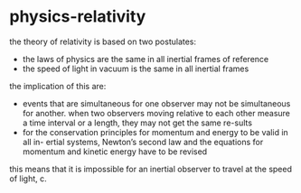 # physics-relativity

the theory of relativity is based on two postulates:
- the laws of physics are the same in all inertial frames of reference
- the speed of light in vacuum is the same in all inertial frames

the implication of this are:
- events that are simultaneous for one observer may not be simultaneous for another.
  when two observers moving relative to each other measure a time interval or a length, they may not get the same re-sults
- for the conservation principles for momentum and energy to be valid in all in- ertial systems, Newton’s second law and the equations for momentum and kinetic energy have to be revised

this means that it is impossible for an inertial observer to travel at the speed of light, c.


